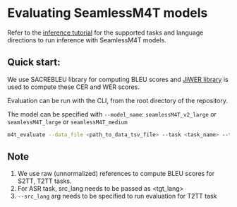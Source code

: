 # Evaluating SeamlessM4T models
Refer to the [inference tutorial](../predict/README.md) for the supported tasks and language directions to run inference with SeamlessM4T models.

## Quick start:
We use SACREBLEU library for computing BLEU scores and [JiWER library](https://github.com/jitsi/jiwer) is used to compute these CER and WER scores. 

Evaluation can be run with the CLI, from the root directory of the repository.

The model can be specified with `--model_name`: `seamlessM4T_v2_large` or `seamlessM4T_large` or `seamlessM4T_medium` 

```bash
m4t_evaluate --data_file <path_to_data_tsv_file> --task <task_name> --tgt_lang <tgt_lang> --output_path <path_to_save_evaluation_output> --ref_field <ref_field_name> --audio_root_dir <path_to_audio_root_directory>
```
## Note
1. We use raw (unnormalized) references to compute BLEU scores for S2TT, T2TT tasks.
2. For ASR task, src_lang needs to be passed as <tgt_lang> 
3. `--src_lang` arg needs to be specified to run evaluation for T2TT task


